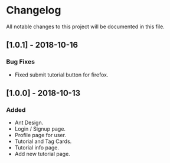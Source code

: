 # Changelog

All notable changes to this project will be documented in this file.

## [1.0.1] - 2018-10-16

### Bug Fixes

-   Fixed submit tutorial button for firefox.

## [1.0.0] - 2018-10-13

### Added

-   Ant Design.
-   Login / Signup page.
-   Profile page for user.
-   Tutorial and Tag Cards.
-   Tutorial info page.
-   Add new tutorial page.
